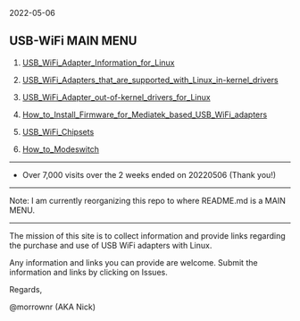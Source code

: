 2022-05-06

## USB-WiFi MAIN MENU

1. [USB_WiFi_Adapter_Information_for_Linux](https://github.com/morrownr/USB-WiFi/blob/main/USB_WiFi_Adapter_Information_for_Linux.md)

2. [USB_WiFi_Adapters_that_are_supported_with_Linux_in-kernel_drivers](https://github.com/morrownr/USB-WiFi/blob/main/USB_WiFi_Adapters_that_are_supported_with_Linux_in-kernel_drivers.md)

3. [USB_WiFi_Adapter_out-of-kernel_drivers_for_Linux](https://github.com/morrownr/USB-WiFi/blob/main/USB_WiFi_Adapter_out-of-kernel_drivers_for_Linux.md)

4. [How_to_Install_Firmware_for_Mediatek_based_USB_WiFi_adapters](https://github.com/morrownr/USB-WiFi/blob/main/How_to_Install_Firmware_for_Mediatek_based_USB_WiFi_adapters.md)

5. [USB_WiFi_Chipsets](https://github.com/morrownr/USB-WiFi/blob/main/USB_WiFi_Chipsets.md)

6. [How_to_Modeswitch](https://github.com/morrownr/USB-WiFi/blob/main/How_to_Modeswitch.md)

-----


- Over 7,000 visits over the 2 weeks ended on 20220506 (Thank you!)

-----

Note: I am currently reorganizing this repo to where README.md is a MAIN MENU.

-----

The mission of this site is to collect information and provide links regarding the purchase and use of USB WiFi adapters with Linux.

Any information and links you can provide are welcome. Submit the information and links by clicking on Issues.

Regards,

@morrownr (AKA Nick)
